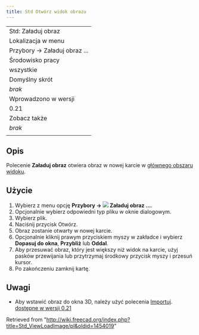 ```yaml
---
title: Std Otwórz widok obrazu
---
```

|  |
| --- |
| Std: Załaduj obraz |
| Lokalizacja w menu |
| Przybory → Załaduj obraz ... |
| Środowisko pracy |
| wszystkie |
| Domyślny skrót |
| *brak* |
| Wprowadzono w wersji |
| 0.21 |
| Zobacz także |
| *brak* |
|  |

## Opis

Polecenie **Załaduj obraz** otwiera obraz w nowej karcie w [głównego obszaru widoku](/Main_view_area/pl "Main view area/pl").

## Użycie

1. Wybierz z menu opcję **Przybory → ![](/images/Std_ViewLoadImage.svg) Załaduj obraz ...**.
2. Opcjonalnie wybierz odpowiedni typ pliku w oknie dialogowym.
3. Wybierz plik.
4. Naciśnij przycisk Otwórz.
5. Obraz zostanie otwarty w nowej karcie.
6. Opcjonalnie kliknij prawym przyciskiem myszy w zakładce i wybierz **Dopasuj do okna**, **Przybliż** lub **Oddal**.
7. Aby przesuwać obraz, który jest większy niż widok na karcie, użyj pasków przewijania lub przytrzymaj środkowy przycisk myszy i przesuń kursor.
8. Po zakończeniu zamknij kartę.

## Uwagi

* Aby wstawić obraz do okna 3D, należy użyć polecenia [Importuj](/Std_Import/pl "Std Import/pl"). [dostępne w wersji 0.21](/Release_notes_0.21/pl "Release notes 0.21/pl")

Retrieved from "<http://wiki.freecad.org/index.php?title=Std_ViewLoadImage/pl&oldid=1454019>"